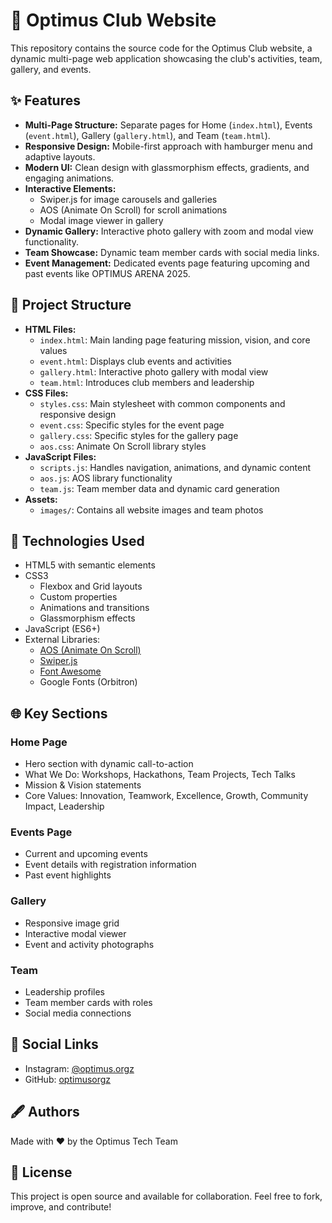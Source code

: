 # 🚀 Optimus Club Website

This repository contains the source code for the Optimus Club website, a dynamic multi-page web application showcasing the club's activities, team, gallery, and events.

## ✨ Features

* **Multi-Page Structure:** Separate pages for Home (`index.html`), Events (`event.html`), Gallery (`gallery.html`), and Team (`team.html`).
* **Responsive Design:** Mobile-first approach with hamburger menu and adaptive layouts.
* **Modern UI:** Clean design with glassmorphism effects, gradients, and engaging animations.
* **Interactive Elements:** 
  * Swiper.js for image carousels and galleries
  * AOS (Animate On Scroll) for scroll animations
  * Modal image viewer in gallery
* **Dynamic Gallery:** Interactive photo gallery with zoom and modal view functionality.
* **Team Showcase:** Dynamic team member cards with social media links.
* **Event Management:** Dedicated events page featuring upcoming and past events like OPTIMUS ARENA 2025.

## 📁 Project Structure

* **HTML Files:**
  * `index.html`: Main landing page featuring mission, vision, and core values
  * `event.html`: Displays club events and activities
  * `gallery.html`: Interactive photo gallery with modal view
  * `team.html`: Introduces club members and leadership
* **CSS Files:**
  * `styles.css`: Main stylesheet with common components and responsive design
  * `event.css`: Specific styles for the event page
  * `gallery.css`: Specific styles for the gallery page
  * `aos.css`: Animate On Scroll library styles
* **JavaScript Files:**
  * `scripts.js`: Handles navigation, animations, and dynamic content
  * `aos.js`: AOS library functionality
  * `team.js`: Team member data and dynamic card generation
* **Assets:**
  * `images/`: Contains all website images and team photos

## 🔧 Technologies Used

* HTML5 with semantic elements
* CSS3
  * Flexbox and Grid layouts
  * Custom properties
  * Animations and transitions
  * Glassmorphism effects
* JavaScript (ES6+)
* External Libraries:
  * [AOS (Animate On Scroll)](https://michalsnik.github.io/aos/)
  * [Swiper.js](https://swiperjs.com/)
  * [Font Awesome](https://fontawesome.com/)
  * Google Fonts (Orbitron)

## 🌐 Key Sections

### Home Page
* Hero section with dynamic call-to-action
* What We Do: Workshops, Hackathons, Team Projects, Tech Talks
* Mission & Vision statements
* Core Values: Innovation, Teamwork, Excellence, Growth, Community Impact, Leadership

### Events Page
* Current and upcoming events
* Event details with registration information
* Past event highlights

### Gallery
* Responsive image grid
* Interactive modal viewer
* Event and activity photographs

### Team
* Leadership profiles
* Team member cards with roles
* Social media connections

## 🔗 Social Links

* Instagram: [@optimus.orgz](https://www.instagram.com/optimus.orgz/)
* GitHub: [optimusorgz](https://github.com/optimusorgz)

## 🖋️ Authors

Made with ❤️ by the Optimus Tech Team

## 📄 License

This project is open source and available for collaboration. Feel free to fork, improve, and contribute!
